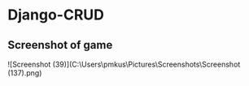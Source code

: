 # Django-CRUD
## Screenshot of game
![Screenshot (39)](C:\Users\pmkus\Pictures\Screenshots\Screenshot (137).png)